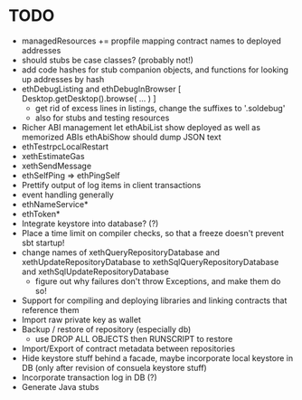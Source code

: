 # TODO

* managedResources += propfile mapping contract names to deployed addresses
* should stubs be case classes? (probably not!)
* add code hashes for stub companion objects, and functions for looking up addresses by hash
* ethDebugListing and ethDebugInBrowser [ Desktop.getDesktop().browse( ... ) ]
  * get rid of excess lines in listings, change the suffixes to '.soldebug'
  * also for stubs and testing resources
* Richer ABI management
   let ethAbiList show deployed as well as memorized ABIs
       ethAbiShow should dump JSON text
* ethTestrpcLocalRestart
* xethEstimateGas
* xethSendMessage
* ethSelfPing => ethPingSelf
* Prettify output of log items in client transactions
* event handling generally
* ethNameService*
* ethToken*
* Integrate keystore into database? (?)
* Place a time limit on compiler checks, so that a freeze doesn't prevent sbt startup!
* change names of xethQueryRepositoryDatabase and xethUpdateRepositoryDatabase to xethSqlQueryRepositoryDatabase and xethSqlUpdateRepositoryDatabase
  *  figure out why failures don't throw Exceptions, and make them do so!
* Support for compiling and deploying libraries and linking contracts that reference them
* Import raw private key as wallet
* Backup / restore of repository (especially db)
  * use DROP ALL OBJECTS then RUNSCRIPT to restore
* Import/Export of contract metadata between repositories
* Hide keystore stuff behind a facade, maybe incorporate local keystore in DB (only after revision of consuela keystore stuff)
* Incorporate transaction log in DB (?)
* Generate Java stubs

